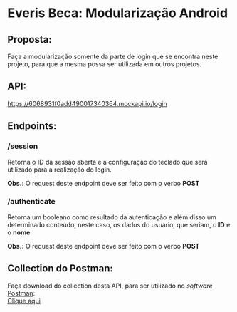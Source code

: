 # Everis Beca: Modularização Android

## Proposta:

Faça a modularização somente da parte de login que se encontra neste projeto, para que a mesma possa ser utilizada em outros projetos.

## API:

https://6068931f0add490017340364.mockapi.io/login

## Endpoints:

### /session

Retorna o ID da sessão aberta e a configuração do teclado que será utilizado para a realização do login.

**Obs.:** O request deste endpoint deve ser feito com o verbo **POST**

### /authenticate

Retorna um booleano como resultado da autenticação e além disso um determinado conteúdo, neste caso, os dados do usuário, que seriam, o **ID** e o **nome**

**Obs.:** O request deste endpoint deve ser feito com o verbo **POST**

## Collection do Postman:

Faça download do collection desta API, para ser utilizado no *software* [Postman](https://www.postman.com/):
<br>
[Clique aqui](https://github.com/Niemietz/everis-beca-modularizacao/blob/305964e7959b758842076988937a46cac783093f/everis_beca-modularizacao.postman_collection.json)
